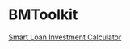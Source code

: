 # BMToolkit

[Smart Loan Investment Calculator](https://abdouthematrix.github.io/BMToolkit/Smart_Loan)
